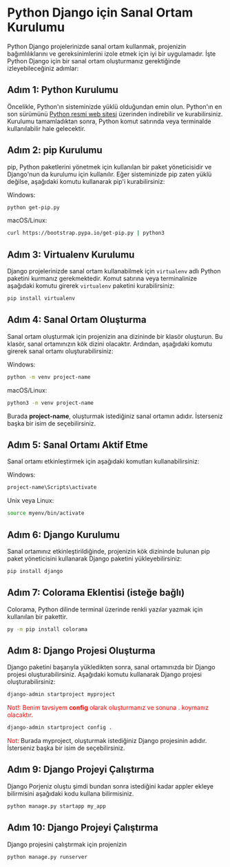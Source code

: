 # Python Django için Sanal Ortam Kurulumu

Python Django projelerinizde sanal ortam kullanmak, projenizin bağımlılıklarını ve gereksinimlerini izole etmek için iyi bir uygulamadır. İşte Python Django için bir sanal ortam oluşturmanız gerektiğinde izleyebileceğiniz adımlar:

## Adım 1: Python Kurulumu

Öncelikle, Python'ın sisteminizde yüklü olduğundan emin olun. Python'ın en son sürümünü [Python resmi web sitesi](https://www.python.org/downloads/) üzerinden indirebilir ve kurabilirsiniz. Kurulumu tamamladıktan sonra, Python komut satırında veya terminalde kullanılabilir hale gelecektir.

## Adım 2: pip Kurulumu
pip, Python paketlerini yönetmek için kullanılan bir paket yöneticisidir ve Django'nun da kurulumu için kullanılır. Eğer sisteminizde pip zaten yüklü değilse, aşağıdaki komutu kullanarak pip'i kurabilirsiniz:

Windows:

```bash
python get-pip.py
```

macOS/Linux:

```bash
curl https://bootstrap.pypa.io/get-pip.py | python3
```


## Adım 3: Virtualenv Kurulumu

Django projelerinizde sanal ortam kullanabilmek için `virtualenv` adlı Python paketini kurmanız gerekmektedir. Komut satırına veya terminalinize aşağıdaki komutu girerek `virtualenv` paketini kurabilirsiniz:

```bash
pip install virtualenv

```

## Adım 4: Sanal Ortam Oluşturma

Sanal ortam oluşturmak için projenizin ana dizininde bir klasör oluşturun. Bu klasör, sanal ortamınızın kök dizini olacaktır. Ardından, aşağıdaki komutu girerek sanal ortamı oluşturabilirsiniz:

Windows:
```bash
python -m venv project-name

```
macOS/Linux:

```bash
python3 -m venv project-name

```

Burada **project-name**, oluşturmak istediğiniz sanal ortamın adıdır. İsterseniz başka bir isim de seçebilirsiniz.

## Adım 5: Sanal Ortamı Aktif Etme
Sanal ortamı etkinleştirmek için aşağıdaki komutları kullanabilirsiniz:

Windows:
```bash
project-name\Scripts\activate
```
Unix veya Linux:
```bash
source myenv/bin/activate

```

## Adım 6: Django Kurulumu
Sanal ortamınız etkinleştirildiğinde, projenizin kök dizininde bulunan pip paket yöneticisini kullanarak Django paketini yükleyebilirsiniz:

```bash
pip install django

```
## Adım 7: Colorama Eklentisi (isteğe bağlı)

Colorama, Python dilinde terminal üzerinde renkli yazılar yazmak için kullanılan bir pakettir.
```bash
py -m pip install colorama

```

## Adım 8: Django Projesi Oluşturma

Django paketini başarıyla yükledikten sonra, sanal ortamınızda bir Django projesi oluşturabilirsiniz. Aşağıdaki komutu kullanarak Django projesi oluşturabilirsiniz:

```bash
django-admin startproject myproject

```
<span style="color:red">Not!: Benim tavsiyem **config** olarak oluşturmanız ve sonuna . koymanız olacaktır. </span>

```bash
django-admin startproject config .

```
<font color="red">Not:</font>
Burada myproject, oluşturmak istediğiniz Django projesinin adıdır. İsterseniz başka bir isim de seçebilirsiniz.

## Adım 9: Django Projeyi Çalıştırma
Django Porjeniz oluştu şimdi bundan sonra istediğini kadar appler ekleye bilirmisini aşağıdaki kodu kullana bilirmisiniz.

```bash
python manage.py startapp my_app

```

## Adım 10: Django Projeyi Çalıştırma
Django projesini çalıştırmak için projenizin

```bash
python manage.py runserver
```



